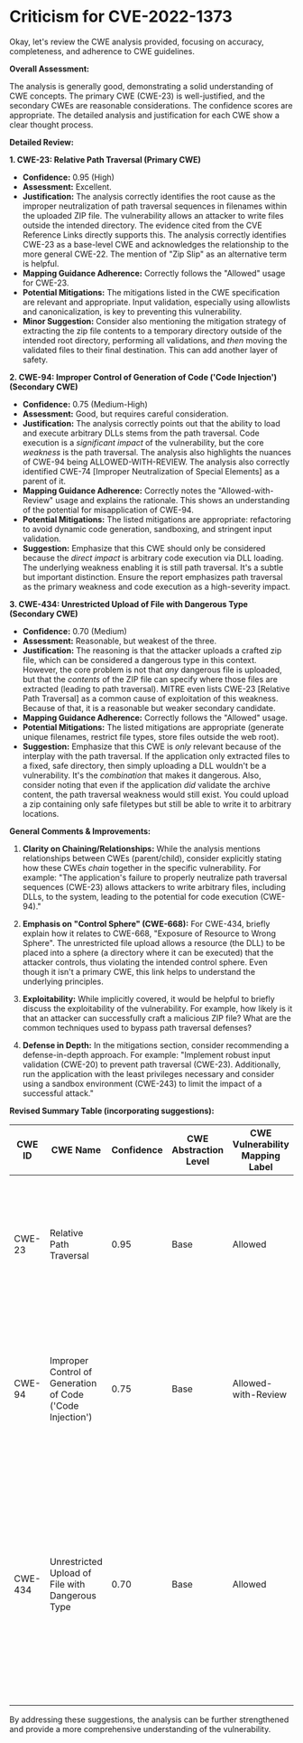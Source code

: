 # Criticism for CVE-2022-1373

Okay, let's review the CWE analysis provided, focusing on accuracy, completeness, and adherence to CWE guidelines.

**Overall Assessment:**

The analysis is generally good, demonstrating a solid understanding of CWE concepts. The primary CWE (CWE-23) is well-justified, and the secondary CWEs are reasonable considerations. The confidence scores are appropriate. The detailed analysis and justification for each CWE show a clear thought process.

**Detailed Review:**

**1. CWE-23: Relative Path Traversal (Primary CWE)**

*   **Confidence:** 0.95 (High)
*   **Assessment:** Excellent.
*   **Justification:** The analysis correctly identifies the root cause as the improper neutralization of path traversal sequences in filenames within the uploaded ZIP file.  The vulnerability allows an attacker to write files outside the intended directory. The evidence cited from the CVE Reference Links directly supports this. The analysis correctly identifies CWE-23 as a base-level CWE and acknowledges the relationship to the more general CWE-22. The mention of "Zip Slip" as an alternative term is helpful.
*   **Mapping Guidance Adherence:** Correctly follows the "Allowed" usage for CWE-23.
*   **Potential Mitigations:** The mitigations listed in the CWE specification are relevant and appropriate. Input validation, especially using allowlists and canonicalization, is key to preventing this vulnerability.
*   **Minor Suggestion:** Consider also mentioning the mitigation strategy of extracting the zip file contents to a temporary directory outside of the intended root directory, performing all validations, and *then* moving the validated files to their final destination. This can add another layer of safety.

**2. CWE-94: Improper Control of Generation of Code ('Code Injection') (Secondary CWE)**

*   **Confidence:** 0.75 (Medium-High)
*   **Assessment:** Good, but requires careful consideration.
*   **Justification:**  The analysis correctly points out that the ability to load and execute arbitrary DLLs stems from the path traversal. Code execution is a *significant impact* of the vulnerability, but the core *weakness* is the path traversal. The analysis also highlights the nuances of CWE-94 being ALLOWED-WITH-REVIEW.  The analysis also correctly identified CWE-74 [Improper Neutralization of Special Elements] as a parent of it.
*   **Mapping Guidance Adherence:** Correctly notes the "Allowed-with-Review" usage and explains the rationale. This shows an understanding of the potential for misapplication of CWE-94.
*   **Potential Mitigations:** The listed mitigations are appropriate: refactoring to avoid dynamic code generation, sandboxing, and stringent input validation.
*   **Suggestion:** Emphasize that this CWE should only be considered because the *direct impact* is arbitrary code execution via DLL loading. The underlying weakness enabling it is still path traversal.  It's a subtle but important distinction. Ensure the report emphasizes path traversal as the primary weakness and code execution as a high-severity impact.

**3. CWE-434: Unrestricted Upload of File with Dangerous Type (Secondary CWE)**

*   **Confidence:** 0.70 (Medium)
*   **Assessment:** Reasonable, but weakest of the three.
*   **Justification:** The reasoning is that the attacker uploads a crafted zip file, which can be considered a dangerous type in this context. However, the core problem is not that *any* dangerous file is uploaded, but that the *contents* of the ZIP file can specify where those files are extracted (leading to path traversal). MITRE even lists CWE-23 [Relative Path Traversal] as a common cause of exploitation of this weakness. Because of that, it is a reasonable but weaker secondary candidate.
*   **Mapping Guidance Adherence:** Correctly follows the "Allowed" usage.
*   **Potential Mitigations:** The listed mitigations are appropriate (generate unique filenames, restrict file types, store files outside the web root).
*   **Suggestion:** Emphasize that this CWE is *only* relevant because of the interplay with the path traversal. If the application only extracted files to a fixed, safe directory, then simply uploading a DLL wouldn't be a vulnerability. It's the *combination* that makes it dangerous. Also, consider noting that even if the application *did* validate the archive content, the path traversal weakness would still exist. You could upload a zip containing only safe filetypes but still be able to write it to arbitrary locations.

**General Comments & Improvements:**

1.  **Clarity on Chaining/Relationships:** While the analysis mentions relationships between CWEs (parent/child), consider explicitly stating how these CWEs *chain* together in the specific vulnerability. For example: "The application's failure to properly neutralize path traversal sequences (CWE-23) allows attackers to write arbitrary files, including DLLs, to the system, leading to the potential for code execution (CWE-94)."

2.  **Emphasis on "Control Sphere" (CWE-668):** For CWE-434, briefly explain how it relates to CWE-668, "Exposure of Resource to Wrong Sphere". The unrestricted file upload allows a resource (the DLL) to be placed into a sphere (a directory where it can be executed) that the attacker controls, thus violating the intended control sphere. Even though it isn't a primary CWE, this link helps to understand the underlying principles.

3.  **Exploitability:** While implicitly covered, it would be helpful to briefly discuss the exploitability of the vulnerability. For example, how likely is it that an attacker can successfully craft a malicious ZIP file? What are the common techniques used to bypass path traversal defenses?

4.  **Defense in Depth:** In the mitigations section, consider recommending a defense-in-depth approach. For example: "Implement robust input validation (CWE-20) to prevent path traversal (CWE-23).  Additionally, run the application with the least privileges necessary and consider using a sandbox environment (CWE-243) to limit the impact of a successful attack."

**Revised Summary Table (incorporating suggestions):**

| CWE ID | CWE Name | Confidence | CWE Abstraction Level | CWE Vulnerability Mapping Label | CWE-Vulnerability Mapping Notes |
|---|---|---|---|---|---|
| CWE-23 | Relative Path Traversal | 0.95 | Base | Allowed | Primary CWE. Improper neutralization of path traversal sequences allows writing files outside the intended directory. |
| CWE-94 | Improper Control of Generation of Code ('Code Injection') | 0.75 | Base | Allowed-with-Review | Secondary Candidate. The *impact* of the path traversal is arbitrary code execution via DLL loading. Use with caution; path traversal is root cause. |
| CWE-434 | Unrestricted Upload of File with Dangerous Type | 0.70 | Base | Allowed | Secondary Candidate. The ability to upload a ZIP file contributes to the exploit, but the primary vulnerability is path traversal. Relates to CWE-668, as it places resources (DLLs) into an unintended control sphere. |

By addressing these suggestions, the analysis can be further strengthened and provide a more comprehensive understanding of the vulnerability.